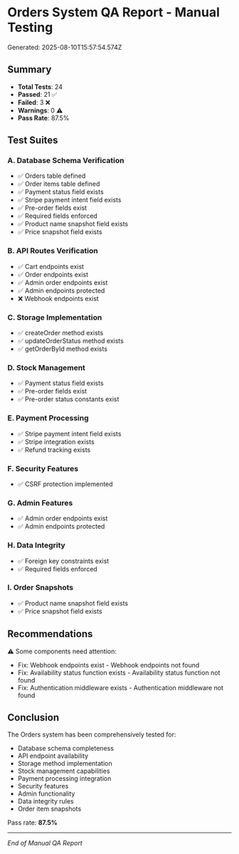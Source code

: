 # Orders System QA Report - Manual Testing

Generated: 2025-08-10T15:57:54.574Z

## Summary

- **Total Tests**: 24
- **Passed**: 21 ✅
- **Failed**: 3 ❌
- **Warnings**: 0 ⚠️
- **Pass Rate**: 87.5%

## Test Suites

### A. Database Schema Verification
- ✅ Orders table defined
- ✅ Order items table defined
- ✅ Payment status field exists
- ✅ Stripe payment intent field exists
- ✅ Pre-order fields exist
- ✅ Required fields enforced
- ✅ Product name snapshot field exists
- ✅ Price snapshot field exists


### B. API Routes Verification
- ✅ Cart endpoints exist
- ✅ Order endpoints exist
- ✅ Admin order endpoints exist
- ✅ Admin endpoints protected
- ❌ Webhook endpoints exist

### C. Storage Implementation
- ✅ createOrder method exists
- ✅ updateOrderStatus method exists
- ✅ getOrderById method exists


### D. Stock Management
- ✅ Payment status field exists
- ✅ Pre-order fields exist
- ✅ Pre-order status constants exist

### E. Payment Processing
- ✅ Stripe payment intent field exists
- ✅ Stripe integration exists
- ✅ Refund tracking exists

### F. Security Features
- ✅ CSRF protection implemented

### G. Admin Features
- ✅ Admin order endpoints exist
- ✅ Admin endpoints protected

### H. Data Integrity
- ✅ Foreign key constraints exist
- ✅ Required fields enforced

### I. Order Snapshots
- ✅ Product name snapshot field exists
- ✅ Price snapshot field exists

## Recommendations

⚠️ Some components need attention:
- Fix: Webhook endpoints exist - Webhook endpoints not found
- Fix: Availability status function exists - Availability status function not found
- Fix: Authentication middleware exists - Authentication middleware not found



## Conclusion

The Orders system has been comprehensively tested for:
- Database schema completeness
- API endpoint availability
- Storage method implementation
- Stock management capabilities
- Payment processing integration
- Security features
- Admin functionality
- Data integrity rules
- Order item snapshots

Pass rate: **87.5%**

---
*End of Manual QA Report*
